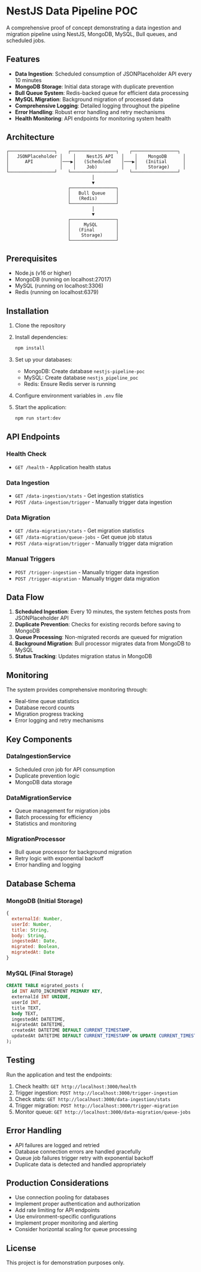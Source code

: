 # NestJS Data Pipeline POC

A comprehensive proof of concept demonstrating a data ingestion and migration pipeline using NestJS, MongoDB, MySQL, Bull queues, and scheduled jobs.

## Features

- **Data Ingestion**: Scheduled consumption of JSONPlaceholder API every 10 minutes
- **MongoDB Storage**: Initial data storage with duplicate prevention
- **Bull Queue System**: Redis-backed queue for efficient data processing
- **MySQL Migration**: Background migration of processed data
- **Comprehensive Logging**: Detailed logging throughout the pipeline
- **Error Handling**: Robust error handling and retry mechanisms
- **Health Monitoring**: API endpoints for monitoring system health

## Architecture

```
┌─────────────────┐    ┌─────────────────┐    ┌─────────────────┐
│   JSONPlaceholder │    │    NestJS API   │    │    MongoDB      │
│      API          │───▶│   (Scheduled    │───▶│   (Initial      │
│                   │    │    Job)         │    │    Storage)     │
└─────────────────┘    └─────────────────┘    └─────────────────┘
                                │
                                ▼
                       ┌─────────────────┐
                       │   Bull Queue    │
                       │   (Redis)       │
                       └─────────────────┘
                                │
                                ▼
                       ┌─────────────────┐
                       │     MySQL       │
                       │   (Final        │
                       │    Storage)     │
                       └─────────────────┘
```

## Prerequisites

- Node.js (v16 or higher)
- MongoDB (running on localhost:27017)
- MySQL (running on localhost:3306)
- Redis (running on localhost:6379)

## Installation

1. Clone the repository
2. Install dependencies:
   ```bash
   npm install
   ```

3. Set up your databases:
   - MongoDB: Create database `nestjs-pipeline-poc`
   - MySQL: Create database `nestjs_pipeline_poc`
   - Redis: Ensure Redis server is running

4. Configure environment variables in `.env` file

5. Start the application:
   ```bash
   npm run start:dev
   ```

## API Endpoints

### Health Check
- `GET /health` - Application health status

### Data Ingestion
- `GET /data-ingestion/stats` - Get ingestion statistics
- `POST /data-ingestion/trigger` - Manually trigger data ingestion

### Data Migration
- `GET /data-migration/stats` - Get migration statistics
- `GET /data-migration/queue-jobs` - Get queue job status
- `POST /data-migration/trigger` - Manually trigger data migration

### Manual Triggers
- `POST /trigger-ingestion` - Manually trigger data ingestion
- `POST /trigger-migration` - Manually trigger data migration

## Data Flow

1. **Scheduled Ingestion**: Every 10 minutes, the system fetches posts from JSONPlaceholder API
2. **Duplicate Prevention**: Checks for existing records before saving to MongoDB
3. **Queue Processing**: Non-migrated records are queued for migration
4. **Background Migration**: Bull processor migrates data from MongoDB to MySQL
5. **Status Tracking**: Updates migration status in MongoDB

## Monitoring

The system provides comprehensive monitoring through:
- Real-time queue statistics
- Database record counts
- Migration progress tracking
- Error logging and retry mechanisms

## Key Components

### DataIngestionService
- Scheduled cron job for API consumption
- Duplicate prevention logic
- MongoDB data storage

### DataMigrationService
- Queue management for migration jobs
- Batch processing for efficiency
- Statistics and monitoring

### MigrationProcessor
- Bull queue processor for background migration
- Retry logic with exponential backoff
- Error handling and logging

## Database Schema

### MongoDB (Initial Storage)
```javascript
{
  externalId: Number,
  userId: Number,
  title: String,
  body: String,
  ingestedAt: Date,
  migrated: Boolean,
  migratedAt: Date
}
```

### MySQL (Final Storage)
```sql
CREATE TABLE migrated_posts (
  id INT AUTO_INCREMENT PRIMARY KEY,
  externalId INT UNIQUE,
  userId INT,
  title TEXT,
  body TEXT,
  ingestedAt DATETIME,
  migratedAt DATETIME,
  createdAt DATETIME DEFAULT CURRENT_TIMESTAMP,
  updatedAt DATETIME DEFAULT CURRENT_TIMESTAMP ON UPDATE CURRENT_TIMESTAMP
);
```

## Testing

Run the application and test the endpoints:

1. Check health: `GET http://localhost:3000/health`
2. Trigger ingestion: `POST http://localhost:3000/trigger-ingestion`
3. Check stats: `GET http://localhost:3000/data-ingestion/stats`
4. Trigger migration: `POST http://localhost:3000/trigger-migration`
5. Monitor queue: `GET http://localhost:3000/data-migration/queue-jobs`

## Error Handling

- API failures are logged and retried
- Database connection errors are handled gracefully
- Queue job failures trigger retry with exponential backoff
- Duplicate data is detected and handled appropriately

## Production Considerations

- Use connection pooling for databases
- Implement proper authentication and authorization
- Add rate limiting for API endpoints
- Use environment-specific configurations
- Implement proper monitoring and alerting
- Consider horizontal scaling for queue processing

## License

This project is for demonstration purposes only.